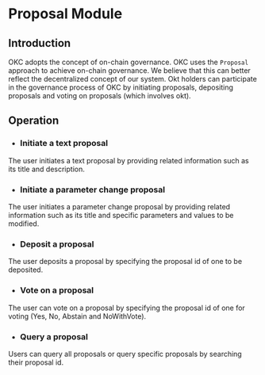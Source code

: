 # Proposal Module
## Introduction

OKC adopts the concept of on-chain governance.
OKC uses the `Proposal` approach to achieve on-chain governance. We believe that this can better reflect the decentralized concept of our system. Okt holders can participate in the governance process of OKC by initiating proposals, depositing proposals and voting on proposals (which involves okt).

## Operation

- ### Initiate a text proposal
The user initiates a text proposal by providing related information such as its title and description.

- ### Initiate a parameter change proposal
The user initiates a parameter change proposal by providing related information such as its title and specific parameters and values to be modified.

- ### Deposit a proposal
The user deposits a proposal by specifying the proposal id of one to be deposited.

- ### Vote on a proposal
The user can vote on a proposal by specifying the proposal id of one for voting (Yes, No, Abstain and NoWithVote).

- ### Query a proposal
Users can query all proposals or query specific proposals by searching their proposal id. 

